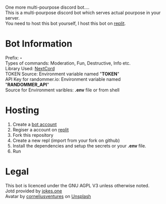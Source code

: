One more multi-pourpose discord bot....\
This is a multi-pourpose discord bot which serves actual pourpose in your server.\
You need to host this bot yourself, I host this bot on [replit](https://replit.com/).

# Bot Information
Prefix: **-**\
Types of commands: Moderation, Fun, Destructive, Info etc.\
Library Used: [NextCord](https://github.com/nextcord/nextcord)\
TOKEN Source: Environment variable named "**TOKEN**"\
API Key for randommer.io: Environment variable named "**RANDOMMER_API**"\
Source for Environment varibles: **.env** file or from shell

# Hosting 
1. Create a [bot account](https://nextcord.readthedocs.io/en/stable/discord.html)
2. Regiser a account on [replit](https://replit.com/signup)
3. Fork this repository
4. Create a new repl (import from your fork on github)
5. Install the dependencies and setup the secrets or your **.env** file.
6. Run

# Legal
This bot is licenced under the GNU AGPL V3 unless otherwise noted.\
Jotd provided by [jokes.one](https://jokes.one)\
Avatar by [corneliusventures](https://unsplash.com/@corneliusventures) on [Unsplash](https://unsplash.com/photos/Ak81Vc-kCf4)

  

